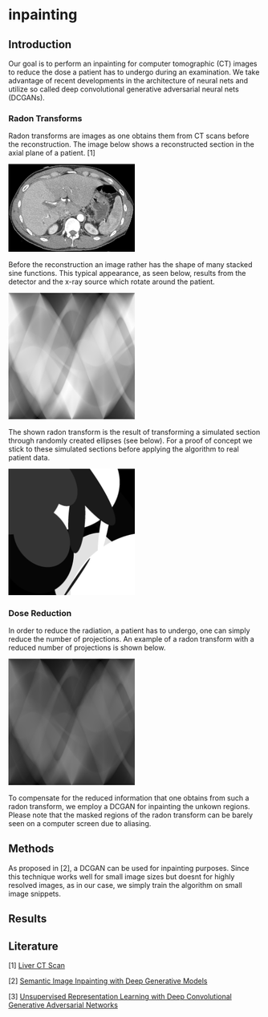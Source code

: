 # inpainting

## Introduction

Our goal is to perform an inpainting for computer tomographic (CT) images to reduce the dose a patient has to undergo during an examination. We take advantage of recent developments in the architecture of neural nets and utilize so called deep convolutional generative adversarial neural nets (DCGANs).

### Radon Transforms

Radon transforms are images as one obtains them from CT scans before the reconstruction. The image below shows a reconstructed section in the axial plane of a patient. [1]

<img src="img/real_ct.png" width="50%" height="50%">

Before the reconstruction an image rather has the shape of many stacked sine functions. This typical appearance, as seen below, results from the detector and the x-ray source which rotate around the patient. 

<img src="img/rand_ell_rad.png" width="50%" height="50%">

The shown radon transform is the result of transforming a simulated section through randomly created ellipses (see below). For a proof of concept we stick to these simulated sections before applying the algorithm to real patient data.

<img src="img/rand_ell.png" width="50%" height="50%">

### Dose Reduction
In order to reduce the radiation, a patient has to undergo, one can simply reduce the number of projections. An example of a radon transform with a reduced number of projections is shown below.

<img src="img/rand_ell_rad_less_dose.png" width="50%" height="50%">

To compensate for the reduced information that one obtains from such a radon transform, we employ a DCGAN for inpainting the unkown regions. Please note that the masked regions of the radon transform can be barely seen on a computer screen due to aliasing.

## Methods
As proposed in [2], a DCGAN can be used for inpainting purposes. Since this technique works  well for small image sizes but doesnt for highly resolved images, as in our case, we simply train the algorithm on small image snippets.

## Results


## Literature
[1] [Liver CT Scan](https://upload.wikimedia.org/wikipedia/en/0/06/R_vs_L_Liver_by_CT.PNG "Link to Wikipedia")

[2] [Semantic Image Inpainting with Deep Generative Models](https://arxiv.org/abs/1607.07539 "Link to arXiv")

[3] [Unsupervised Representation Learning with Deep Convolutional Generative Adversarial Networks](https://arxiv.org/abs/1511.06434 "Link to arXiv")
